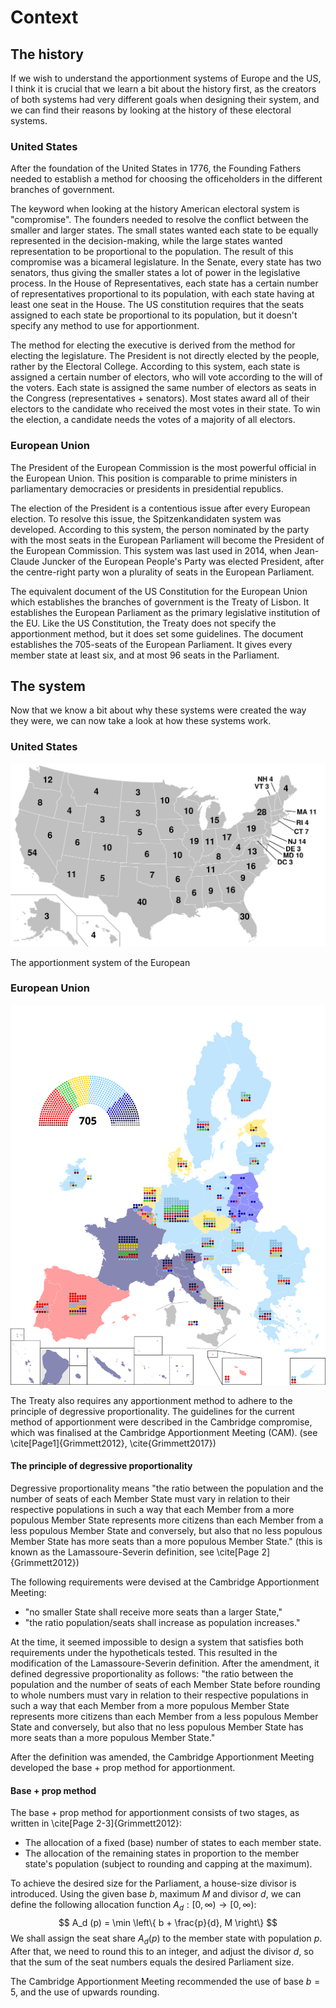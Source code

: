 # Context
## The history
If we wish to understand the apportionment systems of Europe and the US, I think it is crucial that we learn a bit about the history first, as the creators of both systems had very different goals when designing their system, and we can find their reasons by looking at the history of these electoral systems.

### United States
After the foundation of the United States in 1776, the Founding Fathers needed to establish a method for choosing the officeholders in the different branches of government. 

The keyword when looking at the history American electoral system is "compromise". The founders needed to resolve the conflict between the smaller and larger states. The small states wanted each state to be equally represented in the decision-making, while the large states wanted representation to be proportional to the population. The result of this compromise was a bicameral legislature. In the Senate, every state has two senators, thus giving the smaller states a lot of power in the legislative process. In the House of Representatives, each state has a certain number of representatives proportional to its population, with each state having at least one seat in the House. The US constitution requires that the seats assigned to each state be proportional to its population, but it doesn't specify any method to use for apportionment. 

The method for electing the executive is derived from the method for electing the legislature. The President is not directly elected by the people, rather by the Electoral College. According to this system, each state is assigned a certain number of electors, who will vote according to the will of the voters. Each state is assigned the same number of electors as seats in the Congress (representatives + senators). Most states award all of their electors to the candidate who received the most votes in their state. To win the election, a candidate needs the votes of a majority of all electors.

### European Union
The President of the European Commission is the most powerful official in the European Union. This position is comparable to prime ministers in parliamentary democracies or presidents in presidential republics.

The election of the President is a contentious issue after every European election. To resolve this issue, the Spitzenkandidaten system was developed. According to this system, the person nominated by the party with the most seats in the European Parliament will become the President of the European Commission. This system was last used in 2014, when Jean-Claude Juncker of the European People's Party was elected President, after the centre-right party won a plurality of seats in the European Parliament.

The equivalent document of the US Constitution for the European Union which establishes the branches of government is the Treaty of Lisbon. It establishes the European Parliament as the primary legislative institution of the EU. Like the US Constitution, the Treaty does not specify the apportionment method, but it does set some guidelines. The document establishes the 705-seats of the European Parliament. It gives every member state at least six, and at most 96 seats in the Parliament.

## The system
Now that we know a bit about why these systems were created the way they were, we can now take a look at how these systems work.

### United States
![The electoral map for the 2024 United States presidential election showing the number of electors each state has](img/electoral_map_us.svg)

The apportionment system of the European 

### European Union
![The results of the 2019 European Parliament election showing a diagram of the composition of the European Parliament, and the results from every member state](img/electoral_map_eu.svg)

The Treaty also requires any apportionment method to adhere to the principle of degressive proportionality. The guidelines for the current method of apportionment were described in the Cambridge compromise, which was finalised at the Cambridge Apportionment Meeting (CAM). (see \cite[Page1]{Grimmett2012}, \cite{Grimmett2017})
#### The principle of degressive proportionality
Degressive proportionality means "the ratio between the population and the number of seats of each Member State must vary in relation to their respective populations in such a way that each Member from a more populous Member State represents more citizens than each Member from a less populous Member State and conversely, but also that no less populous Member State has more seats than a more populous Member State." (this is known as the Lamassoure-Severin definition, see \cite[Page 2]{Grimmett2012})

The following requirements were devised at the Cambridge Apportionment Meeting:

- "no smaller State shall receive more seats than a larger State,"
- "the ratio population/seats shall increase as population increases."

At the time, it seemed impossible to design a system that satisfies both requirements under the hypotheticals tested. This resulted in the modification of the Lamassoure-Severin definition. After the amendment, it defined degressive proportionality as follows: "the ratio between the population and the number of seats of each Member State before rounding to whole numbers must vary in relation to their respective populations in such a way that each Member from a more populous Member State represents more citizens than each Member from a less populous Member State and conversely, but also that no less populous Member State has more seats than a more populous Member State."

After the definition was amended, the Cambridge Apportionment Meeting developed the base + prop method for apportionment.

#### Base + prop method

The base + prop method for apportionment consists of two stages, as written in \cite[Page 2-3]{Grimmett2012}:

- The allocation of a fixed (base) number of states to each member state.
- The allocation of the remaining states in proportion to the member state's population (subject to rounding and capping at the maximum).

To achieve the desired size for the Parliament, a house-size divisor is introduced. Using the given base $b$, maximum $M$ and divisor $d$, we can define the following allocation function $A_d: [0, \infty) \to [0, \infty)$:
$$
A_d (p) = \min \left\{ b + \frac{p}{d}, M \right\}
$$
We shall assign the seat share $A_d (p)$ to the member state with population $p$. After that, we need to round this to an integer, and adjust the divisor $d$, so that the sum of the seat numbers equals the desired Parliament size. 

The Cambridge Apportionment Meeting recommended the use of base $b = 5$, and the use of upwards rounding.